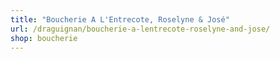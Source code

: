 ```yaml
---
title: "Boucherie A L'Entrecote, Roselyne & José"
url: /draguignan/boucherie-a-lentrecote-roselyne-and-jose/
shop: boucherie
---
```

